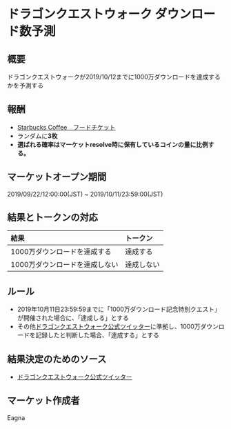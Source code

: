 # ドラゴンクエストウォーク ダウンロード数予測
## 概要

ドラゴンクエストウォークが2019/10/12までに1000万ダウンロードを達成するかを予測する

## 報酬

- [Starbucks Coffee　フードチケット](https://giftee.co/gifts/detail/1102/sku/1535)
- ランダムに**3枚**
- **選ばれる確率はマーケットresolve時に保有しているコインの量に比例する。**

## マーケットオープン期間

2019/09/22/12:00:00(JST) ~ 2019/10/11/23:59:00(JST)

## 結果とトークンの対応

| 結果 | トークン |
|:---|:---|
| 1000万ダウンロードを達成する | 達成する |
| 1000万ダウンロードを達成しない | 達成しない |

## ルール

- 2019年10月11日23:59:59までに「1000万ダウンロード記念特別クエスト」が開催された場合に、「達成しる」とする
- その他[ドラゴンクエストウォーク公式ツイッター](https://twitter.com/DQwalk)に準拠し、1000万ダウンロードを記録したと判断した場合、「達成する」とする

## 結果決定のためのソース

- [ドラゴンクエストウォーク公式ツイッター](https://twitter.com/DQwalk)

## マーケット作成者

Eagna
